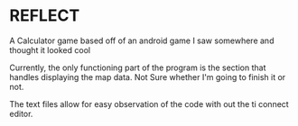 # REFLECT
A Calculator game based off of an android game I saw somewhere and thought it looked cool

Currently, the only functioning part of the program is the section that handles displaying the map data. Not Sure whether I'm going to finish it or not.

The text files allow for easy observation of the code with out the ti connect editor.
